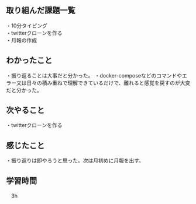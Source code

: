 ## 取り組んだ課題一覧
・10分タイピング
<br>・twitterクローンを作る
<br>・月報の作成
## わかったこと
・振り返ることは大事だと分かった。
・docker-composeなどのコマンドやエラー文は日々の積み重ねで理解できているだけで、離れると感覚を戻すのが大変だと分かった。

## 次やること
・twitterクローンを作る

## 感じたこと
・振り返りは即やろうと思った。次は月初めに月報を出す。
## 学習時間
　3h
